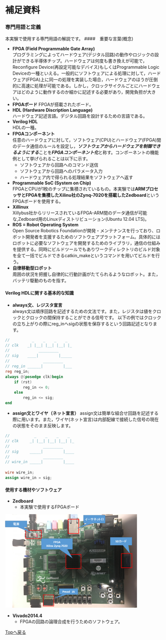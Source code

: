 # 補足資料

### 専門用語と定義
本実験で使用する専門用語の解説です。
####　重要な言葉(概念)
- **FPGA (Field Programmable Gate Array)**  
	プログラミングによってハードウェア(デジタル回路)の動作やロジックの設計ができる半導体チップ。ハードウェアは何度も書き換えが可能で，Reconfigure Device(再設定可能なデバイス)もしくはProgrammable Logic Deviceの一種といえる。一般的にソフトウェアによる処理に対して，ハードウェア(FPGA)上に同一の処理を実装した場合，ハードウェアのほうが圧倒的に高速に処理が可能である。しかし，クロックサイクルごとにハードウェアはどのように動作するのか細かに記述する必要があり，開発負担が大きい。
- **FPGAボード**
	FPGAが搭載されたボード。
- **HDL (Hardware Discription Language)**  
	ハードウェア記述言語。デジタル回路を設計するための言語である。  
- **Verilog HDL**  
	HDLの一種。
- **FPGAコンポーネント**  
	任意のハードウェアに対して，ソフトウェア(CPU)とハードウェア(FPGA)間のデータ通信のルールを設定し，***ソフトウェアからハードウェアを制御できるようにする***ことを***FPGAコンポーネント化***と称す。コンポーネントの機能例として挙げられることは以下に示す。
	- ソフトウェアから回路へのコマンド送信
	- ソフトウェアから回路へのパラメータ入力
	- ハードウェア内で得られる処理結果をソフトウェアへ返す
- **Programmable SoC (System on Chip)**  
	FPGAとCPUが1枚のチップに集積されているもの。本実験では**ARMプロセッサとFPGAを集積したXilinu社のZynq-7020を搭載したZedboard**というFPGAボードを使用する。
- **Xillinux**  
	Xillybus社からリリースされているFPGA-ARM間のデータ通信が可能な,Zedboard用のLinuxディストリビューション(Ubuntu 12.04 LTS)。
- **ROS = Robot Operating System**  
	Open Source Robotics Foundationが開発・メンテナンスを行っており、ロボット開発者を支援するためのソフトウェアプラットフォーム。具体的にはロボットに必要なソフトウェアを開発するためのライブラリ，通信の仕組みを提供する。同時にビルドツールでもありワークディレクトリのビルド対象を全て一括でビルドできるcatkin_makeというコマンドを用いてビルドを行う。
- **自律移動型ロボット**  
	周囲の状況を把握し自律的に行動計画がたてられるようなロボット。また，バッテリ駆動のものを指す。

#### Verilog HDLに関する基本的な知識

- **always文、レジスタ宣言**  
always文は順序回路を記述するための文法です。また，レジスタは値をクロックとクロックの間保持することができる信号です。
以下の例ではクロックの立ち上がりの際にreg_inへsigの状態を保存するという回路記述となります。

```verilog
//          _    _    _    _
// clk    _| |__| |__| |__| |_
//             _________
// sig    ____|         |_____
//               _________
// reg_in ______|         |___
reg reg_in;
always @(posedge clk)begin
	if (rst)
		reg_in <= 0;
	else
		reg_in <= sig;
end
```

- **assign文とワイヤ（ネット宣言）**
assign文は簡単な組合せ回路を記述する際に用います。また，ワイヤ(ネット宣言)は内部配線で接続した信号の現在の状態をそのまま反映します。

```verilog
//           _    _    _    _
// clk     _| |__| |__| |__| |_
//               _________
// sig     _____|         |____
//               _________
// wire_in _____|         |____

wire wire_in;
assign wire_in = sig;

```

#### 使用する機材やソフトウェア
 - **Zedboard**  
	- 本実験で使用するFPGAボード

<img src="pic/zedboard.png" height=300>

 - **Vivado2014.4**  
	- FPGAの回路の論理合成を行うためのソフトウェア。


[Topへ戻る](readme.md)